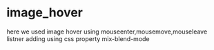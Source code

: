 # image_hover
here we used image hover using mouseenter,mousemove,mouseleave listner adding using css property mix-blend-mode 
